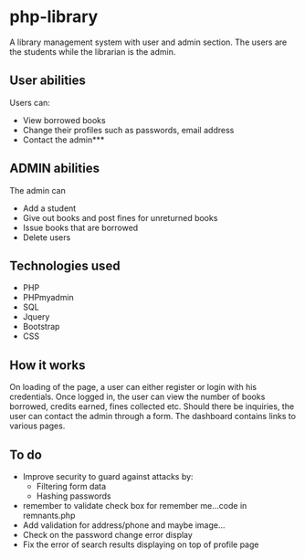 # php-library
A library management system with user and admin section. The users are the students while the librarian is the admin.

## User abilities
Users can:
* View borrowed books
* Change their profiles such as passwords, email address
* Contact the admin***

## ADMIN abilities
The admin can
* Add a student
* Give out books and post fines for unreturned books
* Issue books that are borrowed
* Delete users 

## Technologies used
* PHP
* PHPmyadmin
* SQL
* Jquery
* Bootstrap
* CSS

## How it works

On loading of the page, a user can either register or login with his credentials. Once logged in, the user can view the number of books borrowed, credits earned, fines collected etc. Should there be inquiries, the user can contact the admin through a form. The dashboard contains links to various pages.

## To do 
* Improve security to guard against attacks by:
  * Filtering form data
  * Hashing passwords
* remember to validate check box for remember me...code in remnants.php
* Add validation for address/phone and maybe image...
* Check on the password change error display
* Fix the error of search results displaying on top of profile page
